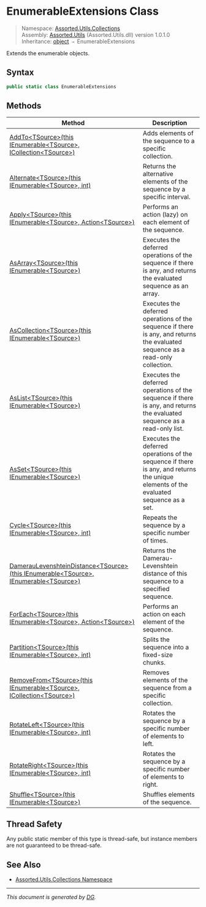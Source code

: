 ﻿# EnumerableExtensions Class

> Namespace: [Assorted.Utils.Collections](index.md#assortedutilscollections-namespace)\
> Assembly: [Assorted.Utils](index.md) (Assorted.Utils.dll) version 1.0.1.0\
> Inheritance: [object](https://docs.microsoft.com/en-us/dotnet/api/system.object) `→` EnumerableExtensions

Extends the enumerable objects.

## Syntax

```csharp
public static class EnumerableExtensions
```

## Methods

Method | Description
--- | ---
[AddTo\<TSource>(this IEnumerable\<TSource>, ICollection\<TSource>)](Assorted.Utils.Collections.EnumerableExtensions.AddTo.md) | Adds elements of the sequence to a specific collection.
[Alternate\<TSource>(this IEnumerable\<TSource>, int)](Assorted.Utils.Collections.EnumerableExtensions.Alternate.md) | Returns the alternative elements of the sequence by a specific interval.
[Apply\<TSource>(this IEnumerable\<TSource>, Action\<TSource>)](Assorted.Utils.Collections.EnumerableExtensions.Apply.md) | Performs an action (lazy) on each element of the sequence.
[AsArray\<TSource>(this IEnumerable\<TSource>)](Assorted.Utils.Collections.EnumerableExtensions.AsArray.md) | Executes the deferred operations of the sequence if there is any, and returns the evaluated sequence as an array.
[AsCollection\<TSource>(this IEnumerable\<TSource>)](Assorted.Utils.Collections.EnumerableExtensions.AsCollection.md) | Executes the deferred operations of the sequence if there is any, and returns the evaluated sequence as a read-only collection.
[AsList\<TSource>(this IEnumerable\<TSource>)](Assorted.Utils.Collections.EnumerableExtensions.AsList.md) | Executes the deferred operations of the sequence if there is any, and returns the evaluated sequence as a read-only list.
[AsSet\<TSource>(this IEnumerable\<TSource>)](Assorted.Utils.Collections.EnumerableExtensions.AsSet.md) | Executes the deferred operations of the sequence if there is any, and returns the unique elements of the evaluated sequence as a set.
[Cycle\<TSource>(this IEnumerable\<TSource>, int)](Assorted.Utils.Collections.EnumerableExtensions.Cycle.md) | Repeats the sequence by a specific number of times.
[DamerauLevenshteinDistance\<TSource>(this IEnumerable\<TSource>, IEnumerable\<TSource>)](Assorted.Utils.Collections.EnumerableExtensions.DamerauLevenshteinDistance.md) | Returns the Damerau-Levenshtein distance of this sequence to a specified sequence.
[ForEach\<TSource>(this IEnumerable\<TSource>, Action\<TSource>)](Assorted.Utils.Collections.EnumerableExtensions.ForEach.md) | Performs an action on each element of the sequence.
[Partition\<TSource>(this IEnumerable\<TSource>, int)](Assorted.Utils.Collections.EnumerableExtensions.Partition.md) | Splits the sequence into a fixed-size chunks.
[RemoveFrom\<TSource>(this IEnumerable\<TSource>, ICollection\<TSource>)](Assorted.Utils.Collections.EnumerableExtensions.RemoveFrom.md) | Removes elements of the sequence from a specific collection.
[RotateLeft\<TSource>(this IEnumerable\<TSource>, int)](Assorted.Utils.Collections.EnumerableExtensions.RotateLeft.md) | Rotates the sequence by a specific number of elements to left.
[RotateRight\<TSource>(this IEnumerable\<TSource>, int)](Assorted.Utils.Collections.EnumerableExtensions.RotateRight.md) | Rotates the sequence by a specific number of elements to right.
[Shuffle\<TSource>(this IEnumerable\<TSource>)](Assorted.Utils.Collections.EnumerableExtensions.Shuffle.md) | Shuffles elements of the sequence.

## Thread Safety

Any public static member of this type is thread\-safe, but instance members are not guaranteed to be thread\-safe.

## See Also

- [Assorted.Utils.Collections Namespace](index.md#assortedutilscollections-namespace)

---

_This document is generated by [DG](https://github.com/Khojasteh/dg)._
